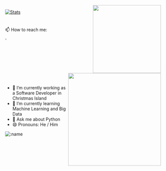 <img align='right' src="https://media.giphy.com/media/M9gbBd9nbDrOTu1Mqx/giphy.gif" width="220">

 [![Stats](https://github-readme-stats.vercel.app/api?username=rokate&show_icons=true&theme=merko)](https://github-readme-stats.vercel.app/api?username=rokate&show_icons=true&theme=merko)
 
<img align='right' src="https://i.ibb.co/tXpDqJ1/image.jpg" width="300">

<h1> </h1>
📫 How to reach me:   

<a href="mailto:rokate1990@gmail.com"> <img src="https://img.icons8.com/fluent/48/000000/gmail.png" width="3.5%"/> </a>
  - 🔭 I’m currently working as a Software Developer in Christmas Island
  - 🌱 I’m currently learning Machine Learning and Big Data
  - 💬 Ask me about Python
  - 😄 Pronouns: He / Him
  
  ![:name](https://count.getloli.com/get/@rokate?theme=gelbooru-h)
